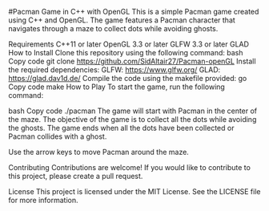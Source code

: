#Pacman Game in C++ with OpenGL
This is a simple Pacman game created using C++ and OpenGL. The game features a Pacman character that navigates through a maze to collect dots while avoiding ghosts.

Requirements
C++11 or later
OpenGL 3.3 or later
GLFW 3.3 or later
GLAD
How to Install
Clone this repository using the following command:
bash
Copy code
git clone https://github.com/SidAltair27/Pacman-openGL
Install the required dependencies:
GLFW: https://www.glfw.org/
GLAD: https://glad.dav1d.de/
Compile the code using the makefile provided:
go
Copy code
make
How to Play
To start the game, run the following command:

bash
Copy code
./pacman
The game will start with Pacman in the center of the maze. The objective of the game is to collect all the dots while avoiding the ghosts. The game ends when all the dots have been collected or Pacman collides with a ghost.

Use the arrow keys to move Pacman around the maze.

Contributing
Contributions are welcome! If you would like to contribute to this project, please create a pull request.

License
This project is licensed under the MIT License. See the LICENSE file for more information.
